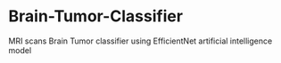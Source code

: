 # Brain-Tumor-Classifier
MRI scans Brain Tumor classifier using EfficientNet artificial intelligence model
